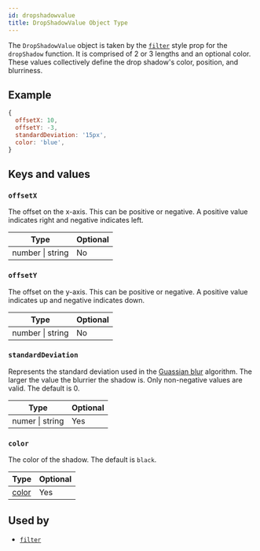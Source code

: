 ```yaml
---
id: dropshadowvalue
title: DropShadowValue Object Type
---
```


The `DropShadowValue` object is taken by the [`filter`](./view-style-props.md#filter) style prop for the `dropShadow` function. It is comprised of 2 or 3 lengths and an optional color. These values collectively define the drop shadow's color, position, and blurriness.

## Example

```js
{
  offsetX: 10,
  offsetY: -3,
  standardDeviation: '15px',
  color: 'blue',
}
```

## Keys and values

### `offsetX`

The offset on the x-axis. This can be positive or negative. A positive value indicates right and negative indicates left.

| Type             | Optional |
| ---------------- | -------- |
| number \| string | No       |

### `offsetY`

The offset on the y-axis. This can be positive or negative. A positive value indicates up and negative indicates down.

| Type             | Optional |
| ---------------- | -------- |
| number \| string | No       |

### `standardDeviation`

Represents the standard deviation used in the [Guassian blur](https://en.wikipedia.org/wiki/Gaussian_blur) algorithm. The larger the value the blurrier the shadow is. Only non-negative values are valid. The default is 0.

| Type            | Optional |
| --------------- | -------- |
| numer \| string | Yes      |

### `color`

The color of the shadow. The default is `black`.

| Type                 | Optional |
| -------------------- | -------- |
| [color](./colors.md) | Yes      |

## Used by

- [`filter`](./view-style-props.md#filter)
